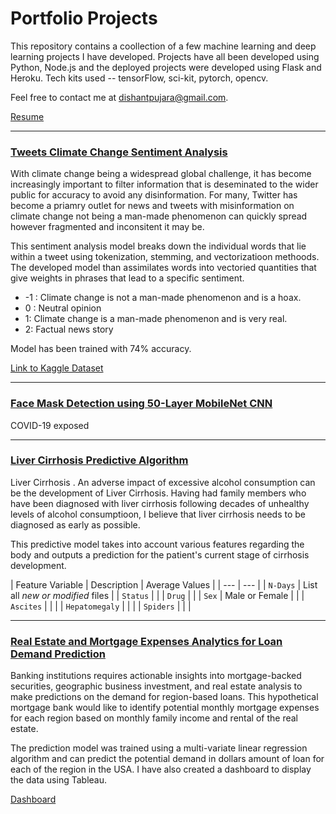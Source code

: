 # Portfolio Projects

This repository contains a coollection of a few machine learning and deep learning projects I have developed. Projects have all been developed using Python, Node.js and the deployed projects were developed using Flask and Heroku. Tech kits used -- tensorFlow, sci-kit, pytorch, opencv. 

Feel free to contact me at [dishantpujara@gmail.com](dishantpujara@gmail.com). 

[Resume](https://drive.google.com/file/d/1JlLLRwF8fccoq8aaO-Qy4vQ834qKv6WM/view?usp=share_link)

__________________________________________
 ### [Tweets Climate Change Sentiment Analysis](https://github.com/d-pujara/my_portfolio/tree/main/twitter_sentiment_analysis)
 
With climate change being a widespread global challenge, it has become increasingly important to filter information that is deseminated to the wider public for accuracy to avoid any disinformation. For many, Twitter has become a priamry outlet for news and tweets with misinformation on climate change not being a man-made phenomenon can quickly spread however fragmented and inconsitent it may be. 

This sentiment analysis model breaks down the individual words that lie within a tweet using tokenization, stemming, and vectorizatioon methoods. The developed model than assimilates words into vectoried quantities that give weights in phrases that lead to a specific sentiment. 

- -1 : Climate change is not a man-made phenomenon and is a hoax. 
- 0 : Neutral opinion 
- 1: Climate change is a man-made phenomenon and is very real.
- 2: Factual news story

Model has been trained with 74% accuracy. 


[Link to Kaggle Dataset](https://www.kaggle.com/datasets/edqian/twitter-climate-change-sentiment-dataset)

__________________________________________

### [Face Mask Detection using 50-Layer MobileNet CNN](https://github.com/d-pujara/my_portfolio/tree/main/face_mask_realtime_detector) 

COVID-19 exposed 

__________________________________________

### [Liver Cirrhosis Predictive Algorithm]()

Liver Cirrhosis . An adverse impact of excessive alcohol consumption can be the development of Liver Cirrhosis. Having had family members who have been diagnosed with liver cirrhosis following decades of unhealthy levels of alcohol consumptioon, I believe that liver cirrhosis needs to be diagnosed as early as possible. 

This predictive model takes into account various features regarding the body and outputs a prediction for the patient's current stage of cirrhosis development.

| Feature Variable | Description | Average Values | 
| --- | --- |
| `N-Days` | List all *new or modified* files |
| `Status` |  |
| `Drug` |  |
| `Sex` | Male or Female |  |
| `Ascites` | |  |
| `Hepatomegaly` | |  |
| `Spiders` | |  |

__________________________________________

### [Real Estate and Mortgage Expenses Analytics for Loan Demand Prediction ]()

Banking institutions requires actionable insights into mortgage-backed securities, geographic business investment, and real estate analysis to make predictions on the demand for region-based loans. This hypothetical mortgage bank would like to identify potential monthly mortgage expenses for each region based on monthly family income and rental of the real estate. 

The prediction model was trained using a multi-variate linear regression algorithm and can predict the potential demand in dollars amount of loan for each of the region in the USA. I have also created a dashboard to display the data using Tableau. 

[Dashboard](https://public.tableau.com/app/profile/dishant.pujara/viz/RealEstateProject-1_16687205203490/boxplot?publish=yes)





